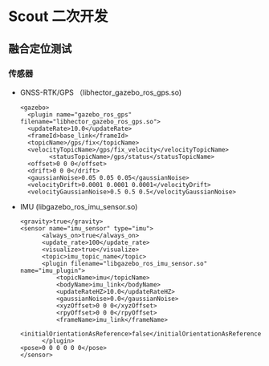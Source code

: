# Scout 二次开发


## 融合定位测试

### 传感器
- GNSS-RTK/GPS （libhector_gazebo_ros_gps.so)


      <gazebo>
        <plugin name="gazebo_ros_gps" filename="libhector_gazebo_ros_gps.so">
  	    <updateRate>10.0</updateRate>
  	    <frameId>base_link</frameId>
  	    <topicName>/gps/fix</topicName>
  	    <velocityTopicName>/gps/fix_velocity</velocityTopicName>
              <statusTopicName>/gps/status</statusTopicName>
  	    <offset>0 0 0</offset>
  	    <drift>0 0 0</drift>
  	    <gaussianNoise>0.05 0.05 0.05</gaussianNoise>
  	    <velocityDrift>0.0001 0.0001 0.0001</velocityDrift>
  	    <velocityGaussianNoise>0.5 0.5 0.5</velocityGaussianNoise>
  	</plugin>
    </gazebo>

- IMU (libgazebo_ros_imu_sensor.so)

      <gravity>true</gravity>
      <sensor name="imu_sensor" type="imu">
            <always_on>true</always_on>
            <update_rate>100</update_rate>
            <visualize>true</visualize>
            <topic>imu_topic_name</topic>
            <plugin filename="libgazebo_ros_imu_sensor.so" name="imu_plugin">
                <topicName>imu</topicName>
                <bodyName>imu_link</bodyName>
                <updateRateHZ>10.0</updateRateHZ>
                <gaussianNoise>0.0</gaussianNoise>
                <xyzOffset>0 0 0</xyzOffset>
                <rpyOffset>0 0 0</rpyOffset>
                <frameName>imu_link</frameName>
                <initialOrientationAsReference>false</initialOrientationAsReference>
            </plugin>
      <pose>0 0 0 0 0 0</pose>
      </sensor>


